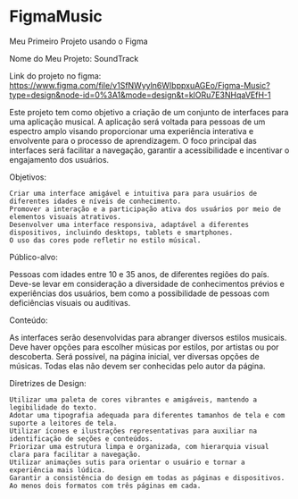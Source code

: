 # FigmaMusic
Meu Primeiro Projeto usando o Figma




Nome do Meu Projeto: SoundTrack

Link do projeto no figma: https://www.figma.com/file/v1SfNWyyln6WIbppxuAGEo/Figma-Music?type=design&node-id=0%3A1&mode=design&t=klORu7E3NHqaVEfH-1



Este projeto tem como objetivo a criação de um conjunto de interfaces para uma aplicação musical. A aplicação será voltada para pessoas de um espectro amplo visando proporcionar uma experiência interativa e envolvente para o processo de aprendizagem. O foco principal das interfaces será facilitar a navegação, garantir a acessibilidade e incentivar o engajamento dos usuários.

Objetivos:

    Criar uma interface amigável e intuitiva para para usuários de diferentes idades e níveis de conhecimento.
    Promover a interação e a participação ativa dos usuários por meio de elementos visuais atrativos.
    Desenvolver uma interface responsiva, adaptável a diferentes dispositivos, incluindo desktops, tablets e smartphones.
    O uso das cores pode refletir no estilo músical.

Público-alvo:

Pessoas com idades entre 10 e 35 anos, de diferentes regiões do país. Deve-se levar em consideração a diversidade de conhecimentos prévios e experiências dos usuários, bem como a possibilidade de pessoas com deficiências visuais ou auditivas.

Conteúdo:

As interfaces serão desenvolvidas para abranger diversos estilos musicais. Deve haver opções para escolher músicas por estilos, por artistas ou por descoberta. Será possível, na página inicial, ver diversas opções de músicas. Todas elas não devem ser conhecidas pelo autor da página.

Diretrizes de Design:

    Utilizar uma paleta de cores vibrantes e amigáveis, mantendo a legibilidade do texto.
    Adotar uma tipografia adequada para diferentes tamanhos de tela e com suporte a leitores de tela.
    Utilizar ícones e ilustrações representativas para auxiliar na identificação de seções e conteúdos.
    Priorizar uma estrutura limpa e organizada, com hierarquia visual clara para facilitar a navegação.
    Utilizar animações sutis para orientar o usuário e tornar a experiência mais lúdica.
    Garantir a consistência do design em todas as páginas e dispositivos.
    Ao menos dois formatos com três páginas em cada.

